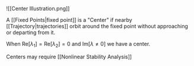 ![[Center Illustration.png]]

A [[Fixed Points|fixed point]] is a "Center" if nearby [[Trajectory|trajectories]] orbit around the fixed point without approaching or departing from it. 

When $\text{Re}[\lambda_1]=\text{Re}[\lambda_2]=0$ and $\text{Im}[\lambda\ne0]$ we have a center.

Centers may require [[Nonlinear Stability Analysis]]